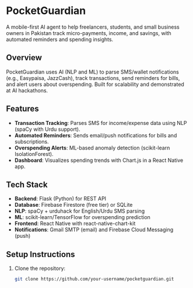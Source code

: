 # PocketGuardian

A mobile-first AI agent to help freelancers, students, and small business owners in Pakistan track micro-payments, income, and savings, with automated reminders and spending insights.

## Overview
PocketGuardian uses AI (NLP and ML) to parse SMS/wallet notifications (e.g., Easypaisa, JazzCash), track transactions, send reminders for bills, and alert users about overspending. Built for scalability and demonstrated at AI hackathons.

## Features
- **Transaction Tracking**: Parses SMS for income/expense data using NLP (spaCy with Urdu support).
- **Automated Reminders**: Sends email/push notifications for bills and subscriptions.
- **Overspending Alerts**: ML-based anomaly detection (scikit-learn IsolationForest).
- **Dashboard**: Visualizes spending trends with Chart.js in a React Native app.

## Tech Stack
- **Backend**: Flask (Python) for REST API
- **Database**: Firebase Firestore (free tier) or SQLite
- **NLP**: spaCy + urduhack for English/Urdu SMS parsing
- **ML**: scikit-learn/TensorFlow for overspending prediction
- **Frontend**: React Native with react-native-chart-kit
- **Notifications**: Gmail SMTP (email) and Firebase Cloud Messaging (push)

## Setup Instructions
1. Clone the repository:
   ```bash
   git clone https://github.com/your-username/pocketguardian.git
